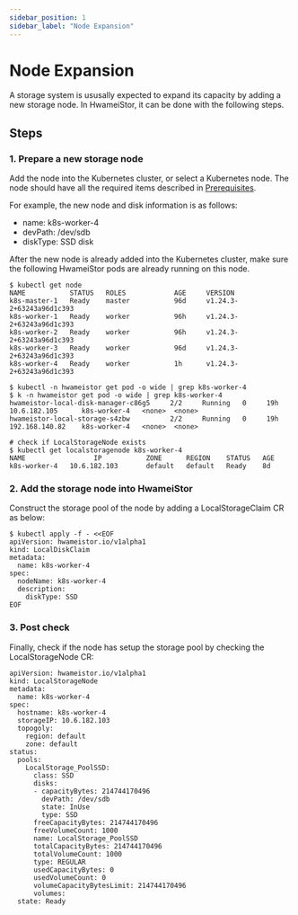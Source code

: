 ```yaml
---
sidebar_position: 1
sidebar_label: "Node Expansion"
---
```


# Node Expansion

A storage system is ususally expected to expand its capacity by adding a new storage node. In HwameiStor, it can be done with the following steps.

## Steps

### 1. Prepare a new storage node

Add the node into the Kubernetes cluster, or select a Kubernetes node. The node should have all the required items described in [Prerequisites](../install/prereq.md).

For example, the new node and disk information is as follows:
- name: k8s-worker-4
- devPath: /dev/sdb
- diskType: SSD disk

After the new node is already added into the Kubernetes cluster, make sure the following HwameiStor pods are already running on this node.

```console
$ kubectl get node
NAME           STATUS   ROLES            AGE     VERSION
k8s-master-1   Ready    master           96d     v1.24.3-2+63243a96d1c393
k8s-worker-1   Ready    worker           96h     v1.24.3-2+63243a96d1c393
k8s-worker-2   Ready    worker           96h     v1.24.3-2+63243a96d1c393
k8s-worker-3   Ready    worker           96d     v1.24.3-2+63243a96d1c393
k8s-worker-4   Ready    worker           1h      v1.24.3-2+63243a96d1c393

$ kubectl -n hwameistor get pod -o wide | grep k8s-worker-4
$ k -n hwameistor get pod -o wide | grep k8s-worker-4
hwameistor-local-disk-manager-c86g5     2/2     Running   0     19h   10.6.182.105      k8s-worker-4   <none>  <none>
hwameistor-local-storage-s4zbw          2/2     Running   0     19h   192.168.140.82    k8s-worker-4   <none>  <none>

# check if LocalStorageNode exists
$ kubectl get localstoragenode k8s-worker-4
NAME                 IP           ZONE      REGION    STATUS   AGE
k8s-worker-4   10.6.182.103       default   default   Ready    8d
```

### 2. Add the storage node into HwameiStor

Construct the storage pool of the node by adding a LocalStorageClaim CR as below:

```console
$ kubectl apply -f - <<EOF
apiVersion: hwameistor.io/v1alpha1
kind: LocalDiskClaim
metadata:
  name: k8s-worker-4
spec:
  nodeName: k8s-worker-4
  description:
    diskType: SSD
EOF
```

### 3. Post check

Finally, check if the node has setup the storage pool by checking the LocalStorageNode CR:

```console
apiVersion: hwameistor.io/v1alpha1
kind: LocalStorageNode
metadata:
  name: k8s-worker-4
spec:
  hostname: k8s-worker-4
  storageIP: 10.6.182.103
  topogoly:
    region: default
    zone: default
status:
  pools:
    LocalStorage_PoolSSD:
      class: SSD
      disks:
      - capacityBytes: 214744170496
        devPath: /dev/sdb
        state: InUse
        type: SSD
      freeCapacityBytes: 214744170496
      freeVolumeCount: 1000
      name: LocalStorage_PoolSSD
      totalCapacityBytes: 214744170496
      totalVolumeCount: 1000
      type: REGULAR
      usedCapacityBytes: 0
      usedVolumeCount: 0
      volumeCapacityBytesLimit: 214744170496
      volumes:
  state: Ready
```
